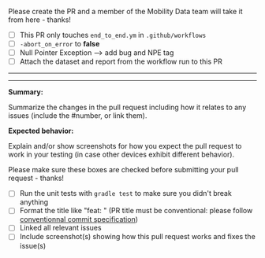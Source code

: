 Please create the PR and a member of the Mobility Data team will take it from here - thanks!

- [ ] This PR only touches `end_to_end.ym` in `.github/workflows`
- [ ] `-abort_on_error` to **false**
- [ ] Null Pointer Exception --> add bug and NPE tag
- [ ] Attach the dataset and report from the workflow run to this PR

***
***

**Summary:**

Summarize the changes in the pull request including how it relates to any issues (include the #number, or link them).

**Expected behavior:** 

Explain and/or show screenshots for how you expect the pull request to work in your testing (in case other devices exhibit different behavior).


Please make sure these boxes are checked before submitting your pull request - thanks!

- [ ] Run the unit tests with `gradle test` to make sure you didn't break anything
- [ ] Format the title like "feat: <new feature short description>" (PR title must be conventional: please follow [conventionnal commit specification](https://www.conventionalcommits.org/en/v1.0.0/))
- [ ] Linked all relevant issues
- [ ] Include screenshot(s) showing how this pull request works and fixes the issue(s)
